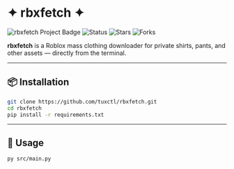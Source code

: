# ✦ rbxfetch ✦

![rbxfetch Project Badge](https://img.shields.io/badge/Project-rbxfetch-blueviolet?style=for-the-badge&logo=python&logoColor=white)
![Status](https://img.shields.io/badge/Status-Active-brightgreen?style=for-the-badge&logo=appveyor)
![Stars](https://img.shields.io/github/stars/tuxctl/rbxfetch?style=for-the-badge&color=gold)
![Forks](https://img.shields.io/github/forks/tuxctl/rbxfetch?style=for-the-badge&color=lightgray)

**rbxfetch** is a Roblox mass clothing downloader for private shirts, pants, and other assets — directly from the terminal.  

---

## 📦 Installation

```bash
git clone https://github.com/tuxctl/rbxfetch.git
cd rbxfetch
pip install -r requirements.txt
```

---

## 🚀 Usage

```bash
py src/main.py
```
